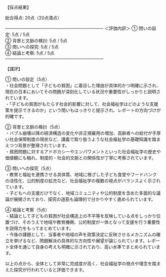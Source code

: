 【採点結果】

総合得点: 20点（20点満点）  

────────────────────────────────
＜評価内訳＞
① 問いの設定: 5点 / 5点  
② 背景と文脈の検討: 5点 / 5点  
③ 問いへの探究: 5点 / 5点  
④ 結論と考察: 5点 / 5点  
────────────────────────────────

【講評】

① 問いの設定（5点）  
・社会問題として「子どもの貧困」に着目した理由が具体的かつ明確に示され、現在の日本においてその問題が深刻化している状況や重要性がしっかりと説明されています。  
・「子どもの貧困がもたらす社会的影響に対して、社会福祉学はどのような支援策を提示できるのか」という問いもはっきりと提示され、レポートの方向づけが的確です。  

② 背景と文脈の検討（5点）  
・バブル崩壊以降の経済構造の変化や非正規雇用の増加、高齢者への給付が手厚い社会保障制度の現状など、講義で取り扱うような社会福祉学の基礎知識を踏まえつつ背景が整理されています。  
・貧困問題に対するアドボカシーやエンパワメントといった社会福祉学の歴史や価値観にも触れ、制度的・社会的文脈との関係性が丁寧に考察されています。  

③ 問いへの探究（5点）  
・教育と福祉を連携させる具体策、地域に根ざした子ども食堂やフードバンクの活性化、公的制度の拡充など、社会福祉学の複数の視点がバランスよく示されています。  
・子どもへの支援だけでなく、地域コミュニティや公的制度を含めた多面的な議論が展開されており、探究の道筋も論理的で分かりやすく進められています。  

④ 結論と考察（5点）  
・結論として子どもの貧困が社会構造上の不平等を反映している点をしっかり位置づけ、そのうえで地域や教育機関、公的制度が一体となって支援を行う重要性を説得力をもってまとめています。  
・今後の課題として、当事者や地域の声を政策決定に反映させるメカニズムの確立を挙げるなど、問題解決の具体的な方向性や展望が論じられています。レポート全体を通じて自身の考えも明確に示されており、高い水準でまとめられています。  

以上の点から、全体として非常に完成度が高く、社会福祉学の視点や理念を踏まえた探究が行われていると評価できます。  